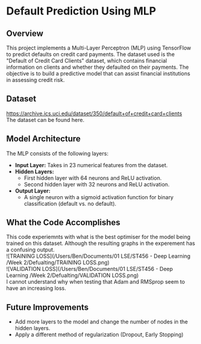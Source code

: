 # Default Prediction Using MLP

## Overview
This project implements a Multi-Layer Perceptron (MLP) using TensorFlow to predict defaults on credit card payments. The dataset used is the "Default of Credit Card Clients" dataset, which contains financial information on clients and whether they defaulted on their payments. The objective is to build a predictive model that can assist financial institutions in assessing credit risk.

## Dataset
https://archive.ics.uci.edu/dataset/350/default+of+credit+card+clients<br>
The dataset can be found here.<br>

## Model Architecture
The MLP consists of the following layers:
- **Input Layer:** Takes in 23 numerical features from the dataset.<br>
- **Hidden Layers:**<br>
  - First hidden layer with 64 neurons and ReLU activation.<br>
  - Second hidden layer with 32 neurons and ReLU activation.<br>
- **Output Layer:**<br>
  - A single neuron with a sigmoid activation function for binary classification (default vs. no default).<br>

## What the Code Accomplishes
This code experiemnts with what is the best optimiser for the model being trained on this dataset. Although the resulting graphs in the experement has a confusing output.<br>
![TRAINING LOSS](/Users/Ben/Documents/01 LSE/ST456 - Deep Learning /Week 2/Defualting/TRAINING LOSS.png)<br>
![VALIDATION LOSS](/Users/Ben/Documents/01 LSE/ST456 - Deep Learning /Week 2/Defualting/VALIDATION LOSS.png)<br>
I cannot understand why when testing that Adam and RMSprop seem to have an increasing loss. 

## Future Improvements
- Add more layers to the model and change the number of nodes in the hidden layers.
- Apply a different method of regularization (Dropout, Early Stopping)



